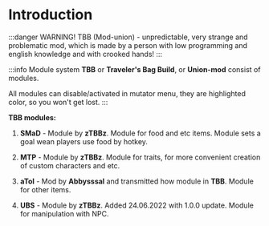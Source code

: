 # Introduction

:::danger WARNING!
TBB (Mod-union) - unpredictable, very strange and problematic mod, which is made by a person with low programming and english knowledge and with crooked hands!
:::

:::info Module system
**TBB** or **Traveler's Bag Build**, or **Union-mod** consist of modules.

 All modules can disable/activated in mutator menu, they are highlighted color, so you won't get lost.
:::

**TBB modules:**

1. **SMaD** - Module by **zTBBz**. Module for food and etc items. Module sets a goal wean players use food by hotkey.  

2. **MTP** - Module by **zTBBz**. Module for traits, for more convenient creation of custom characters and etc.

3. **aToI** - Mod by **Abbysssal** and transmitted how module in **TBB**. Module for other items.

4. **UBS** - Module by **zTBBz**. Added 24.06.2022 with 1.0.0 update. Module for manipulation with NPC.